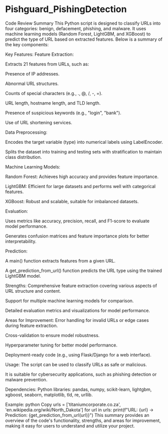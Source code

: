 # Pishguard_PishingDetection

Code Review Summary
This Python script is designed to classify URLs into four categories: benign, defacement, phishing, and malware. It uses machine learning models (Random Forest, LightGBM, and XGBoost) to predict the type of URL based on extracted features. Below is a summary of the key components:

Key Features:
Feature Extraction:

Extracts 21 features from URLs, such as:

Presence of IP addresses.

Abnormal URL structures.

Counts of special characters (e.g., ., @, /, -, =).

URL length, hostname length, and TLD length.

Presence of suspicious keywords (e.g., "login", "bank").

Use of URL shortening services.

Data Preprocessing:

Encodes the target variable (type) into numerical labels using LabelEncoder.

Splits the dataset into training and testing sets with stratification to maintain class distribution.

Machine Learning Models:

Random Forest: Achieves high accuracy and provides feature importance.

LightGBM: Efficient for large datasets and performs well with categorical features.

XGBoost: Robust and scalable, suitable for imbalanced datasets.

Evaluation:

Uses metrics like accuracy, precision, recall, and F1-score to evaluate model performance.

Generates confusion matrices and feature importance plots for better interpretability.

Prediction:

A main() function extracts features from a given URL.

A get_prediction_from_url() function predicts the URL type using the trained LightGBM model.

Strengths:
Comprehensive feature extraction covering various aspects of URL structure and content.

Support for multiple machine learning models for comparison.

Detailed evaluation metrics and visualizations for model performance.

Areas for Improvement:
Error handling for invalid URLs or edge cases during feature extraction.

Cross-validation to ensure model robustness.

Hyperparameter tuning for better model performance.

Deployment-ready code (e.g., using Flask/Django for a web interface).

Usage:
The script can be used to classify URLs as safe or malicious.

It is suitable for cybersecurity applications, such as phishing detection or malware prevention.

Dependencies:
Python libraries: pandas, numpy, scikit-learn, lightgbm, xgboost, seaborn, matplotlib, tld, re, urllib.

Example:
python
Copy
urls = ['titaniumcorporate.co.za', 'en.wikipedia.org/wiki/North_Dakota']
for url in urls:
    print(f"URL: {url} -> Prediction: {get_prediction_from_url(url)}")
This summary provides an overview of the code's functionality, strengths, and areas for improvement, making it easy for users to understand and utilize your project.

